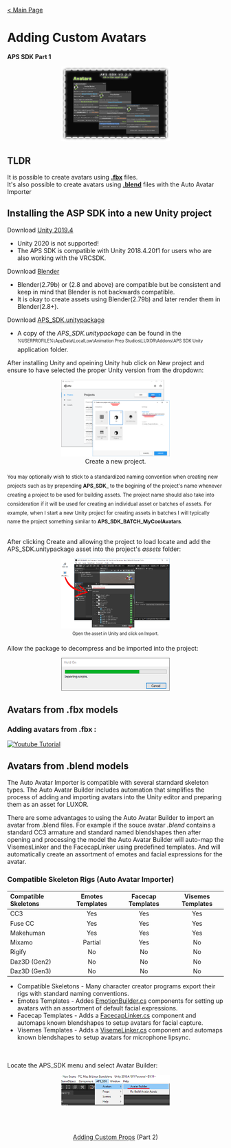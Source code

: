 [< Main Page](index.md)

# Adding Custom Avatars 
**APS SDK Part 1**

<p align="center">
  <a href="img/aps sdk avatar builder main.png">
     <img width="50%"  src="img/aps sdk avatar builder main.png">
  </a>
</p>

## TLDR

It is possible to create avatars using <a href="#user-content-building-avatars-from-fbx">**.fbx**</a> files.<br>
It's also possible to create avatars using <a href="#user-content-building-avatars-from-blend">**.blend**</a> files with the Auto Avatar Importer



## Installing the ASP SDK into a new Unity project

Download [Unity 2019.4](https://unity3d.com/unity/whats-new/2019.4.16)
 - Unity 2020 is not supported!
 - The APS SDK is compatible with Unity 2018.4.20f1 for users who are also working with the VRCSDK.

Download [Blender](https://www.blender.org/download/)
 - Blender(2.79b) or (2.8 and above) are compatible but be consistent and keep in mind that Blender is not backwards compatible.
 - It is okay to create assets using Blender(2.79b) and later render them in Blender(2.8+).

Download [APS_SDK.unitypackage](https://github.com/guiglass/LUXOR/blob/gh-pages/APS_SDK.unitypackage?raw=true)
 - A copy of the *APS_SDK.unitypackage* can be found in the <sub><sup>%USERPROFILE%\AppData\LocalLow\Animation Prep Studios\LUXOR\Addons\APS SDK Unity</sup></sub> application folder.
 
After installing Unity and opeining Unity hub click on New project and ensure to have selected the proper Unity version from the dropdown:

<p align="center">
  <a href="https://raw.githubusercontent.com/guiglass/LUXOR/gh-pages/img/new%20project.png">
     <img width="50%" src="https://raw.githubusercontent.com/guiglass/LUXOR/gh-pages/img/new%20project.png">
  </a>
  <br>
  Create a new project.
</p>
<sub>You may optionally wish to stick to a standardized naming convention when creating new projects such as by prepending <b>APS_SDK_</b> to the begining of the project's name whenever creating a project to be used for building assets. The project name should also take into consideration if it will be used for creating an individual asset or batches of assets. For example, when I start a new Unity project for creating assets in batches I will typically name the project something similar to <b>APS_SDK_BATCH_MyCoolAvatars</b>.
</sub>
<br><br>

After clicking Create and allowing the project to load locate and add the APS_SDK.unitypackage asset into the project's *assets* folder:
<br>
<p align="center">
  <a href="img/import sdk.png">
     <img width="50%" src="img/import sdk.png">
  </a>
  <br>
  <sub><sup>Open the asset in Unity and click on Import.</sup></sub>
</p>
    Allow the package to decompress and be imported into the project:
  <br>
<p align="center">
  <a href="img/importing scripts.png">
     <img width="50%" src="img/importing scripts.png">
  </a>
</p>


<div id="building-avatars-from-fbx"></div>

## Avatars from **.fbx** models 

<div id="building-avatars-from-blend"></div>

### Adding avatars from .fbx :
[![Youtube Tutorial](https://img.youtube.com/vi/oEwkhIr4ffw/0.jpg)](https://youtu.be/oEwkhIr4ffw)



## Avatars from **.blend** models 

The Auto Avatar Importer is compatible with several starndard skeleton types. The Auto Avatar Builder includes automation that simplifies the process of adding and importing avatars into the Unity editor and preparing them as an asset for LUXOR.

There are some advantages to using the Auto Avatar Builder to import an avatar from .blend files. For example if the souce avatar *.blend* contains a standard CC3 armature and standard named blendshapes then after opening and processing the model the Auto Avatar Builder will auto-map the VisemesLinker and the FacecapLinker using predefined templates. And will automatically create an assortment of emotes and facial expressions for the avatar.


### Compatible Skeleton Rigs (Auto Avatar Importer)
|   Compatible Skeletons |  Emotes Templates  |  Facecap Templates  | Visemes Templates |
| :-------------| :-------------: | :-------------: |    :-------------: | 
|  CC3          |     Yes            |  Yes             | Yes             |
|  Fuse CC      |     Yes            |  Yes             | Yes             |
|  Makehuman    |     Yes            |  Yes            | Yes             |
|  Mixamo       |     Partial        |  Yes             | No             |
|  Rigify      |     No            |  No             | No             |
|  Daz3D (Gen2) |     No             |  No             | No             |
|  Daz3D (Gen3) |     No             |  No             | No             |

* Compatible Skeletons - Many character creator programs export their rigs with standard naming conventions.
* Emotes Templates - Addes <a href="img/emotes.png">EmotionBuilder.cs</a> components for setting up avatars with an assortment of default facial expressions.
* Facecap Templates - Adds a <a href="img/facecapLinker.png">FacecapLinker.cs</a> component and automaps known blendshapes to setup avatars for facial capture.
* Visemes Templates - Adds a <a href="img/visemeLinker.png">VisemeLinker.cs</a> component and automaps known blendshapes to setup avatars for microphone lipsync.



<br><br>
Locate the APS_SDK menu and select Avatar Builder:
<br>
<p align="center">
  <a href="img/avatar menu.png">
     <img width="50%" src="img/avatar menu.png">
  </a>
</p>


<br><br>
<p align="center">
  <a href="apssdk_part2.md">Adding Custom Props</a> (Part 2)
</p>
